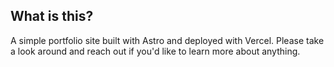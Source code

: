 ## What is this?

A simple portfolio site built with Astro and deployed with Vercel.
Please take a look around and reach out if you'd like to learn more about anything.
